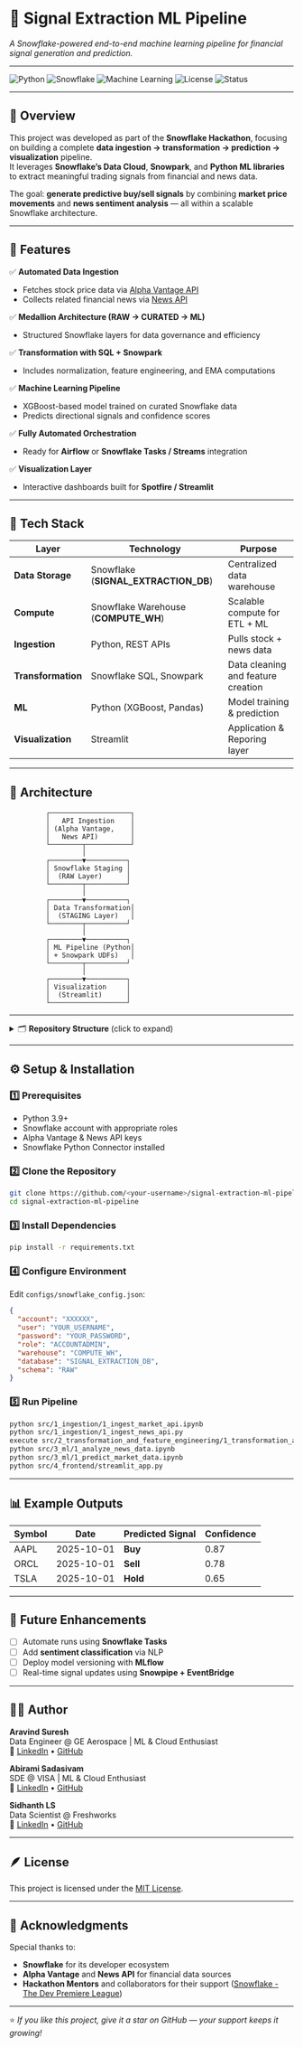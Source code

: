 # 🚀 Signal Extraction ML Pipeline  
*A Snowflake-powered end-to-end machine learning pipeline for financial signal generation and prediction.*

---

![Python](https://img.shields.io/badge/Python-3.9%2B-blue)
![Snowflake](https://img.shields.io/badge/Snowflake-Data%20Cloud-lightblue)
![Machine Learning](https://img.shields.io/badge/ML-XGBoost-green)
![License](https://img.shields.io/badge/License-MIT-yellow)
![Status](https://img.shields.io/badge/Status-Active-success)

---

## 📖 Overview

This project was developed as part of the **Snowflake Hackathon**, focusing on building a complete **data ingestion → transformation → prediction → visualization** pipeline.  
It leverages **Snowflake’s Data Cloud**, **Snowpark**, and **Python ML libraries** to extract meaningful trading signals from financial and news data.

The goal: **generate predictive buy/sell signals** by combining **market price movements** and **news sentiment analysis** — all within a scalable Snowflake architecture.

---

## 🧠 Features

✅ **Automated Data Ingestion**
- Fetches stock price data via [Alpha Vantage API](https://www.alphavantage.co/)  
- Collects related financial news via [News API](https://newsapi.org/)

✅ **Medallion Architecture (RAW → CURATED → ML)**
- Structured Snowflake layers for data governance and efficiency

✅ **Transformation with SQL + Snowpark**
- Includes normalization, feature engineering, and EMA computations

✅ **Machine Learning Pipeline**
- XGBoost-based model trained on curated Snowflake data  
- Predicts directional signals and confidence scores

✅ **Fully Automated Orchestration**
- Ready for **Airflow** or **Snowflake Tasks / Streams** integration

✅ **Visualization Layer**
- Interactive dashboards built for **Spotfire / Streamlit**

---

## 🧰 Tech Stack

| Layer | Technology | Purpose |
|-------|-------------|----------|
| **Data Storage** | Snowflake (**SIGNAL_EXTRACTION_DB**) | Centralized data warehouse |
| **Compute** | Snowflake Warehouse (**COMPUTE_WH**) | Scalable compute for ETL + ML |
| **Ingestion** | Python, REST APIs | Pulls stock + news data |
| **Transformation** | Snowflake SQL, Snowpark | Data cleaning and feature creation |
| **ML** | Python (XGBoost, Pandas) | Model training & prediction |
| **Visualization** | Streamlit | Application & Reporing layer |

---

## 🧩 Architecture

```
         ┌────────────────────┐
         │   API Ingestion    │
         │ (Alpha Vantage,    │
         │   News API)        │
         └────────┬───────────┘
                  │
         ┌────────▼──────────┐
         │ Snowflake Staging │
         │  (RAW Layer)      │
         └────────┬──────────┘
                  │
         ┌────────▼──────────┐
         │ Data Transformation│
         │  (STAGING Layer)   │
         └────────┬──────────┘
                  │
         ┌────────▼──────────┐
         │ ML Pipeline (Python│
         │ + Snowpark UDFs)   │
         └────────┬──────────┘
                  │
         ┌────────▼──────────┐
         │ Visualization     │
         │  (Streamlit)      │
         └───────────────────┘
```

---

<details>
<summary>🗂️ <b>Repository Structure</b> (click to expand)</summary>

```
📦 signal-extraction-ml-pipeline
├── 📁 src/
│   ├── 1_ingestion/
│   │   ├── 1_ingest_market_api.ipynb
│   │   ├── 1_ingest_news_api.ipynb
│   │   ├── market_config.json
│   │   └── news_config.json
│   ├── 2_transformation_and_feature_engineering/
│   │   └── 1_transformation_and_feature_engineering_market_data.sql
│   ├── 3_ml/
│   │   ├── 1_analyze_news_data.ipynb
│   │   ├── 1_predict_market_data.ipynb
│   │   ├── environment.yml
│   │   └── market_config.json
│   ├── 4_frontend/
│   │   ├── streamlit_app.py
│   │   ├── environment.yml
│   │   └── market_config.json
│   └── infra/
├── 📁 docs/
├── requirements.txt
├── README.md
└── LICENSE
```

</details>

---

## ⚙️ Setup & Installation

### 1️⃣ **Prerequisites**
- Python 3.9+
- Snowflake account with appropriate roles
- Alpha Vantage & News API keys
- Snowflake Python Connector installed

### 2️⃣ **Clone the Repository**
```bash
git clone https://github.com/<your-username>/signal-extraction-ml-pipeline.git
cd signal-extraction-ml-pipeline
```

### 3️⃣ **Install Dependencies**
```bash
pip install -r requirements.txt
```

### 4️⃣ **Configure Environment**
Edit `configs/snowflake_config.json`:
```json
{
  "account": "XXXXXX",
  "user": "YOUR_USERNAME",
  "password": "YOUR_PASSWORD",
  "role": "ACCOUNTADMIN",
  "warehouse": "COMPUTE_WH",
  "database": "SIGNAL_EXTRACTION_DB",
  "schema": "RAW"
}
```

### 5️⃣ **Run Pipeline**
```bash
python src/1_ingestion/1_ingest_market_api.ipynb
python src/1_ingestion/1_ingest_news_api.py
execute src/2_transformation_and_feature_engineering/1_transformation_and_feature_engineering_market_data.sql
python src/3_ml/1_analyze_news_data.ipynb
python src/3_ml/1_predict_market_data.ipynb
python src/4_frontend/streamlit_app.py
```

---

## 📊 Example Outputs

| Symbol | Date | Predicted Signal | Confidence |
|--------|------|------------------|-------------|
| AAPL | 2025-10-01 | **Buy** | 0.87 |
| ORCL | 2025-10-01 | **Sell** | 0.78 |
| TSLA | 2025-10-01 | **Hold** | 0.65 |

---

## 🔮 Future Enhancements

- [ ] Automate runs using **Snowflake Tasks**  
- [ ] Add **sentiment classification** via NLP  
- [ ] Deploy model versioning with **MLflow**  
- [ ] Real-time signal updates using **Snowpipe + EventBridge**

---

## 🧑‍💻 Author

**Aravind Suresh**  
Data Engineer @ GE Aerospace | ML & Cloud Enthusiast  
📍 [LinkedIn](https://www.linkedin.com/in/aravind-suresh8) • [GitHub](https://github.com/aravxdev)

**Abirami Sadasivam**  
SDE @ VISA | ML & Cloud Enthusiast  
📍 [LinkedIn](https://linkedin.com/in/abirami-sadasivam) • [GitHub](https://github.com/abixdev)

**Sidhanth LS**  
Data Scientist @ Freshworks  
📍 [LinkedIn](https://linkedin.com/in/sidhantls) • [GitHub](https://github.com/xxx)

---

## 🪶 License

This project is licensed under the [MIT License](LICENSE).

---

## 🏁 Acknowledgments

Special thanks to:
- **Snowflake** for its developer ecosystem  
- **Alpha Vantage** and **News API** for financial data sources  
- **Hackathon Mentors** and collaborators for their support ([Snowflake - The Dev Premiere League](https://vision.hack2skill.com/event/gcc-dev-premier-league-2025))

---

⭐ *If you like this project, give it a star on GitHub — your support keeps it growing!*
